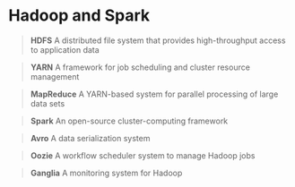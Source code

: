 # Hadoop and Spark

> **HDFS** A distributed file system that provides high-throughput access to application data

> **YARN** A framework for job scheduling and cluster resource management

> **MapReduce** A YARN-based system for parallel processing of large data sets

> **Spark** An open-source cluster-computing framework

> **Avro** A data serialization system

> **Oozie** A workflow scheduler system to manage Hadoop jobs

> **Ganglia** A monitoring system for Hadoop


